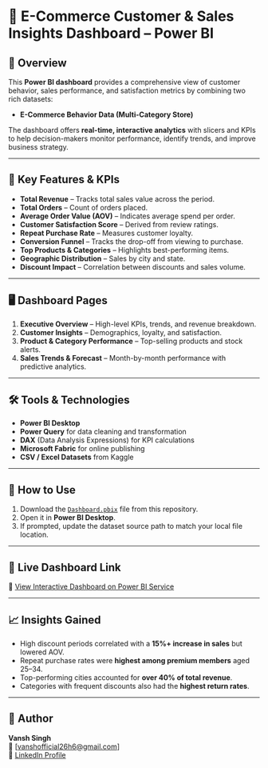 # 🛒 E-Commerce Customer & Sales Insights Dashboard – Power BI

## 📌 Overview
This **Power BI dashboard** provides a comprehensive view of customer behavior, sales performance, and satisfaction metrics by combining two rich datasets:
- **E-Commerce Behavior Data (Multi-Category Store)**

The dashboard offers **real-time, interactive analytics** with slicers and KPIs to help decision-makers monitor performance, identify trends, and improve business strategy.

---

## 🎯 Key Features & KPIs
- **Total Revenue** – Tracks total sales value across the period.
- **Total Orders** – Count of orders placed.
- **Average Order Value (AOV)** – Indicates average spend per order.
- **Customer Satisfaction Score** – Derived from review ratings.
- **Repeat Purchase Rate** – Measures customer loyalty.
- **Conversion Funnel** – Tracks the drop-off from viewing to purchase.
- **Top Products & Categories** – Highlights best-performing items.
- **Geographic Distribution** – Sales by city and state.
- **Discount Impact** – Correlation between discounts and sales volume.

---

## 🖥 Dashboard Pages
1. **Executive Overview** – High-level KPIs, trends, and revenue breakdown.
2. **Customer Insights** – Demographics, loyalty, and satisfaction.
3. **Product & Category Performance** – Top-selling products and stock alerts.
4. **Sales Trends & Forecast** – Month-by-month performance with predictive analytics.

---

## 🛠 Tools & Technologies
- **Power BI Desktop**
- **Power Query** for data cleaning and transformation
- **DAX** (Data Analysis Expressions) for KPI calculations
- **Microsoft Fabric** for online publishing
- **CSV / Excel Datasets** from Kaggle

---

## 🚀 How to Use
1. Download the [`Dashboard.pbix`](Dashboard.pbix) file from this repository.
2. Open it in **Power BI Desktop**.
3. If prompted, update the dataset source path to match your local file location.

---

## 🌟 Live Dashboard Link
🔗 [View Interactive Dashboard on Power BI Service](https://app.powerbi.com/groups/me/reports/fa4e723c-f1ea-4214-9817-7acfe60c0480/4a2681ee2e028c6c90d0?ctid=0c2c5eb2-7477-4593-ac08-f1de3be027d2&experience=power-bi)

---

## 📈 Insights Gained
- High discount periods correlated with a **15%+ increase in sales** but lowered AOV.
- Repeat purchase rates were **highest among premium members** aged 25–34.
- Top-performing cities accounted for **over 40% of total revenue**.
- Categories with frequent discounts also had the **highest return rates**.

---

## 👤 Author
**Vansh Singh**  
📧 [vanshofficial26h6@gmail.com]  
🔗 [LinkedIn Profile](https://www.linkedin.com/in/vansh-singh-9b687a285/)  



